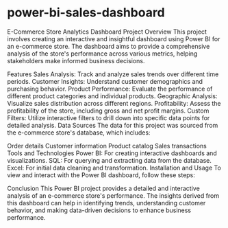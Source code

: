 # power-bi-sales-dashboard
E-Commerce Store Analytics Dashboard
Project Overview
This project involves creating an interactive and insightful dashboard using Power BI for an e-commerce store. The dashboard aims to provide a comprehensive analysis of the store's performance across various metrics, helping stakeholders make informed business decisions.

Features
Sales Analysis: Track and analyze sales trends over different time periods.
Customer Insights: Understand customer demographics and purchasing behavior.
Product Performance: Evaluate the performance of different product categories and individual products.
Geographic Analysis: Visualize sales distribution across different regions.
Profitability: Assess the profitability of the store, including gross and net profit margins.
Custom Filters: Utilize interactive filters to drill down into specific data points for detailed analysis.
Data Sources
The data for this project was sourced from the e-commerce store's database, which includes:

Order details
Customer information
Product catalog
Sales transactions
Tools and Technologies
Power BI: For creating interactive dashboards and visualizations.
SQL: For querying and extracting data from the database.
Excel: For initial data cleaning and transformation.
Installation and Usage
To view and interact with the Power BI dashboard, follow these steps:



Conclusion
This Power BI project provides a detailed and interactive analysis of an e-commerce store's performance. The insights derived from this dashboard can help in identifying trends, understanding customer behavior, and making data-driven decisions to enhance business performance.
